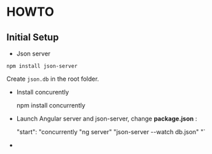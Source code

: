 # HOWTO

## Initial Setup

*   Json server

<!---->

    npm install json-server

Create `json.db` in the root folder.

* Install concurently
    
    npm install concurrently


*   Launch Angular server and json-server, change **package.json** :

    "start": "concurrently \"ng server\" \"json-server --watch db.json\" "`

*
